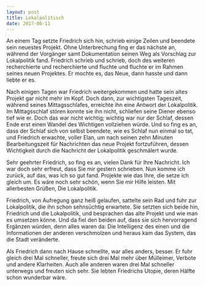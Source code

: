 ```yaml
---
layout: post
title: Lokalpolitisch
date: 2017-06-11
---
```


An einem Tag setzte Friedrich sich hin, schrieb einige Zeilen und beendete sein neuestes Projekt. Ohne Unterbrechung fing er das nächste an, während der Vorgänger samt Dokumentation seinen Weg als Vorschlag zur Lokalpolitik fand. Friedrich schrieb und schrieb, doch des weiteren recherchierte und recherchierte und fluchte und fluchte er im Rahmen seines neuen Projektes. Er mochte es, das Neue, dann hasste und dann liebte er es.

Nach einigen Tagen war Friedrich weitergekommen und hatte sein altes Projekt gar nicht mehr im Kopf. Doch dann, zur wichtigsten Tageszeit, während seines Mittagsschlafes, erreichte ihn eine Antwort der Lokalpolitik. Im Mittagsschlaf stören konnte sie ihn nicht, schliefen seine Diener ebenso tief wie er. Doch das war nicht wichtig; wichtig war nur der Schlaf, dessen Ende erst einen Wandel des Wichtigen vollziehen würde. Und so fing es an, dass der Schlaf sich von selbst beendete, wie es Schlaf nun einmal so tat, und Friedrich erwachte, voller Elan, um nach seinen zehn Minuten Bearbeitungszeit für Nachrichten das neue Projekt fortzuführen, dessen Wichtigkeit durch die Nachricht der Lokalpolitik geschmälert wurde.

Sehr geehrter Friedrich, so fing es an, vielen Dank für Ihre Nachricht. Ich war doch sehr erfreut, dass Sie mir gestern schrieben. Nun komme ich zurück, auf das, was ich so gut fand. Projekte wie das Ihre, die setze ich gleich um. Es wäre noch sehr schön, wenn Sie mir Hilfe leisten. Mit allerbesten Grüßen, Die Lokalpolitik.

Friedrich, von Aufregung ganz heiß gelaufen, sattelte sein Rad und fuhr zur Lokalpolitik, die ihn schon sehnsüchtig erwartete. Sie setzten sich beide hin, Friedrich und die Lokalpolitik, und besprachen das alte Projekt und wie man es umsetzen könne. Und da fiel den beiden auf, dass sie sich hervorragend Ergänzen würden, denn alles waren da: Die Intelligenz des einen und die Informationen der anderen verschmolzen und heraus kam das System, das die Stadt veränderte.

Als Friedrich dann nach Hause schnellte, war alles anders, besser. Er fuhr gleich drei Mal schneller, freute sich drei Mal mehr über Mülleimer, Verbote und andere Klarheiten. Auch alle anderen waren drei Mal schneller unterwegs und freuten sich sehr. Sie lebten Friedrichs Utopie, deren Hälfte schon wunderbar wäre.
